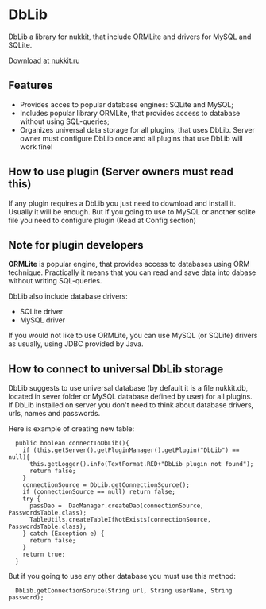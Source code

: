 # DbLib
DbLib a library for nukkit, that include ORMLite and drivers for MySQL and SQLite.

[Download at nukkit.ru](http://nukkit.ru/resources/dblib.14/)


## Features

* Provides acces to popular database engines: SQLite and MySQL;
* Includes popular library ORMLite, that provides access to database without using SQL-queries;
* Organizes universal data storage for all plugins, that uses DbLib. Server owner must configure DbLib once and all plugins that use DbLib will work fine!

## How to use plugin (Server owners must read this)
If any plugin requires a DbLib you just need to download and install it. Usually it will be enough. But if you going to use to MySQL or another sqlite file you need to configure plugin (Read at Config section)

## Note for plugin developers
**ORMLite** is popular engine, that provides access to databases using ORM technique. Practically it means that you can read and save data into dabase without writing SQL-queries.

DbLib also include database drivers:

* SQLite driver
* MySQL driver

If you would not like to use ORMLite, you can use MySQL (or SQLite) drivers as usually, using JDBC provided by Java.


## How to connect to universal DbLib storage

DbLib suggests to use universal database (by default it is a file nukkit.db, located in sever folder or MySQL database defined by user) for all plugins. If DbLib installed on server you don't need to think about database drivers, urls, names and passwords.

Here is example of creating new table:
```
  public boolean connectToDbLib(){
    if (this.getServer().getPluginManager().getPlugin("DbLib") == null){
      this.getLogger().info(TextFormat.RED+"DbLib plugin not found");
      return false;
    }
    connectionSource = DbLib.getConnectionSource();
    if (connectionSource == null) return false;
    try {
      passDao =  DaoManager.createDao(connectionSource, PasswordsTable.class);
      TableUtils.createTableIfNotExists(connectionSource, PasswordsTable.class);
    } catch (Exception e) {
      return false;
    }
    return true;
  }
```

But if you going to use any other database you must use this method:
```
  DbLib.getConnectionSoruce(String url, String userName, String password);

```

